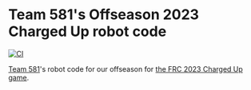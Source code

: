 # Team 581's Offseason 2023 Charged Up robot code

[![CI](https://github.com/team581/offseason-2023-charged-up/actions/workflows/ci.yml/badge.svg)](https://github.com/team581/offseason-2023-charged-up/actions/workflows/ci.yml)

[Team 581](https://github.com/team581)'s robot code for our offseason for [the FRC 2023 Charged Up game](https://youtu.be/0zpflsYc4PA).

